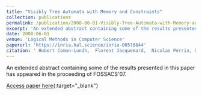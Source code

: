```yaml
---
title: "Visibly Tree Automata with Memory and Constraints"
collection: publications
permalink: /publication/2008-06-01-Visibly-Tree-Automata-with-Memory-and-Constraints
excerpt: 'An extended abstract containing some of the results presented in this paper has appeared in the proceeding of FOSSACS&apos;07.'
date: 2008-06-01
venue: 'Logical Methods in Computer Science'
paperurl: 'https://inria.hal.science/inria-00578844'
citation: ' Hubert Comon-Lundh,  Florent Jacquemard,  Nicolas Perrin, &quot;Visibly Tree Automata with Memory and Constraints.&quot; Logical Methods in Computer Science, 2008.'
---
```

An extended abstract containing some of the results presented in this paper has appeared in the proceeding of FOSSACS&apos;07.

[Access paper here](https://inria.hal.science/inria-00578844){:target="_blank"}
